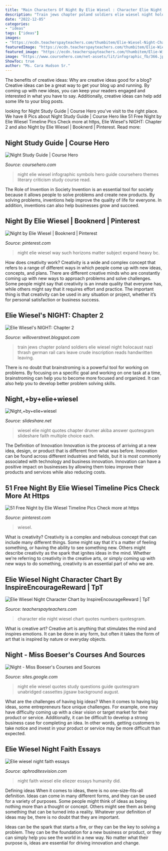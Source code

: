```yaml
---
title: "Main Characters Of Night By Elie Wiesel : Character Elie Night Wiesel Chart Quotes Numbers Quotesgram"
description: "Train jews chapter poland soldiers elie wiesel night holocaust nazi thrash german rail cars leave crude inscription reads handwritten leaving"
date: "2022-12-05"
categories:
- "ideas"
tags: ["ideas"]
images:
- "https://ecdn.teacherspayteachers.com/thumbitem/Elie-Wiesel-Night-Character-Chart-1500873694/original-124475-1.jpg"
featuredImage: "https://ecdn.teacherspayteachers.com/thumbitem/Elie-Wiesel-Night-Character-Chart-1500873694/original-124475-1.jpg"
featured_image: "https://ecdn.teacherspayteachers.com/thumbitem/Elie-Wiesel-Night-Character-Chart-1500873694/original-124475-1.jpg"
image: "https://www.coursehero.com/net-assets/lit/infographic_fb/366.jpg"
ShowToc: true
author: "Ms. Cara Hudson Sr."
---
```



The benefits of creative ideas: Why are creative ideas good for a blog?
Creative ideas can be a great way to get your blog up and running. By coming up with new ideas, you can keep your readers engaged and interested in what you have to say. Additionally, creative ideas can help add some life to your blog posts.

	

		
looking for Night Study Guide | Course Hero you've visit to the right place. We have 8 Pics about Night Study Guide | Course Hero like 51 Free Night by Elie Wiesel Timeline Pics Check more at https, Elie Wiesel&#039;s NIGHT: Chapter 2 and also Night by Elie Wiesel | Booknerd | Pinterest. Read more:
		
    
## Night Study Guide | Course Hero

<img loading=lazy src="https://www.coursehero.com/net-assets/lit/infographic_fb/366.jpg" onerror="this.onerror=null;this.src='https://tse2.mm.bing.net/th?id=OIP.srC3s6o0nOzKjpPuUMHV4AHaD4&amp;pid=15.1';" alt="Night Study Guide | Course Hero">

_Source: coursehero.com_

>night elie wiesel infographic symbols hero guide coursehero themes literary criticism study course read. 

	

The Role of Invention in Society
Invention is an essential tool for society because it allows people to solve problems and create new products. By solving problems, inventions help improve the quality of life for everyone. In addition, inventions can also help businesses grow and succeed.

    
## Night By Elie Wiesel | Booknerd | Pinterest

<img loading=lazy src="http://media-cache-ec0.pinimg.com/736x/c1/ac/1b/c1ac1b9e3600b9d212ca076f057ee326.jpg" onerror="this.onerror=null;this.src='https://tse1.mm.bing.net/th?id=OIP.UcP2q0p2shBEfUjbR2BI_gHaLH&amp;pid=15.1';" alt="Night by Elie Wiesel | Booknerd | Pinterest">

_Source: pinterest.com_

>night elie wiesel way such horizons matter subject expand heavy bc. 

	

How does creativity work?
Creativity is a wide and complex concept that refers to a range of different ways in which people come up with new ideas, concepts, and plans. There are different creative minds who are constantly coming up with new ways to approach problems and solve challenges. Some people might say that creativity is an innate quality that everyone has, while others might say that it requires effort and practice. The important thing is that creativity can be used in any situation or project, whether it’s for personal satisfaction or business success.

    
## Elie Wiesel&#039;s NIGHT: Chapter 2

<img loading=lazy src="http://www.jewishvirtuallibrary.org/jsource/images/Holocaust/train.jpg" onerror="this.onerror=null;this.src='https://tse3.mm.bing.net/th?id=OIP.2RB0X9-cjh3UxTHXMcFXYgAAAA&amp;pid=15.1';" alt="Elie Wiesel&#039;s NIGHT: Chapter 2">

_Source: willoverstreet.blogspot.com_

>train jews chapter poland soldiers elie wiesel night holocaust nazi thrash german rail cars leave crude inscription reads handwritten leaving. 

	

There is no doubt that brainstroming is a powerful tool for working on problems. By focusing on a specific goal and working on one task at a time, brainstroming can help you to become more focused and organized. It can also help you to develop better problem solving skills.

    
## Night,+by+elie+wiesel

<img loading=lazy src="https://image.slidesharecdn.com/nightbyeliewiesel-100616084213-phpapp01/95/nightbyeliewiesel-1-728.jpg?cb=1276678813" onerror="this.onerror=null;this.src='https://tse4.mm.bing.net/th?id=OIP.jBLP65jkUfkGqMrWv9x4ywHaJl&amp;pid=15.1';" alt="Night,+by+elie+wiesel">

_Source: slideshare.net_

>wiesel elie night quotes chapter drumer akiba answer quotesgram slideshare faith multiple choice each. 

	

The Definition of Innovation
Innovation is the process of arriving at a new idea, design, or product that is different from what was before. Innovation can be found across different industries and fields, but it is most commonly associated with technology and business innovation. Innovation can have a positive impact on businesses by allowing them toieu improve their products and services while also reducing costs.

    
## 51 Free Night By Elie Wiesel Timeline Pics Check More At Https

<img loading=lazy src="https://i.pinimg.com/736x/98/cf/ec/98cfec146b6742a8bf163203084871ec.jpg" onerror="this.onerror=null;this.src='https://tse2.mm.bing.net/th?id=OIP.OZWkl6yuvzG02ar2wq7HKwHaKC&amp;pid=15.1';" alt="51 Free Night by Elie Wiesel Timeline Pics Check more at https">

_Source: pinterest.com_

>wiesel. 

	

What is creativity?
Creativity is a complex and nebulous concept that can include many different things. Some might say that it's a matter of feeling something, or having the ability to see something new. Others might describe creativity as the spark that ignites ideas in the mind. Whether we're referring to creativity in the creative arts, or simply coming up with new ways to do something, creativity is an essential part of who we are.

    
## Elie Wiesel Night Character Chart By InspireEncourageReward | TpT

<img loading=lazy src="https://ecdn.teacherspayteachers.com/thumbitem/Elie-Wiesel-Night-Character-Chart-1500873694/original-124475-1.jpg" onerror="this.onerror=null;this.src='https://tse2.mm.bing.net/th?id=OIP.psO_DcmQdD_IVD7ec8i_ywHaJm&amp;pid=15.1';" alt="Elie Wiesel Night Character Chart by InspireEncourageReward | TpT">

_Source: teacherspayteachers.com_

>character elie night wiesel chart quotes numbers quotesgram. 

	

What is creative art?
Creative art is anything that stimulates the mind and inspires emotions. It can be done in any form, but often it takes the form of art that is inspired by nature or everyday objects.

    
## Night - Miss Boeser&#039;s Courses And Sources

<img loading=lazy src="http://2.bp.blogspot.com/_92ixmKk7PZM/SZ4lDKr1j3I/AAAAAAAAAm0/6aunGjaubUE/s400/Night_Elie_Wiesel_unabridged_cassettes.jpg" onerror="this.onerror=null;this.src='https://tse1.mm.bing.net/th?id=OIP.cI6ia4P5EVLV3yX3k764YwHaKL&amp;pid=15.1';" alt="Night - Miss Boeser&#039;s Courses and Sources">

_Source: sites.google.com_

>night elie wiesel quotes study questions guide quotesgram unabridged cassettes jigsaw background august. 

	

What are the challenges of having big ideas?
When it comes to having big ideas, some entrepreneurs face unique challenges. For example, one may have difficulty coming up with a clear vision or target market for their product or service. Additionally, it can be difficult to develop a strong business case for completing an idea. In other words, getting customers to take notice and invest in your product or service may be more difficult than expected.

    
## Elie Wiesel Night Faith Essays

<img loading=lazy src="https://image.slidesharecdn.com/nightbackgroundppt-140303091516-phpapp02/95/night-background-ppt-9-638.jpg%3Fcb%3D1393838213" onerror="this.onerror=null;this.src='https://tse3.mm.bing.net/th?id=OIP.7LC8Eja1KnwkBQpp1cLvVAHaFj&amp;pid=15.1';" alt="Elie wiesel night faith essays">

_Source: aphroditesvision.com_

>night faith wiesel elie eliezer essays humanity did. 

	

Defining ideas
When it comes to ideas, there is no one-size-fits-all definition. Ideas can come in many different forms, and they can be used for a variety of purposes.
Some people might think of ideas as being nothing more than a thought or concept. Others might see them as being something that can be turned into a reality. Whatever your definition of ideas may be, there is no doubt that they are important.

Ideas can be the spark that starts a fire, or they can be the key to solving a problem. They can be the foundation for a new business or product, or they can simply help you see the world in a new way. No matter what their purpose is, ideas are essential for driving innovation and change.

